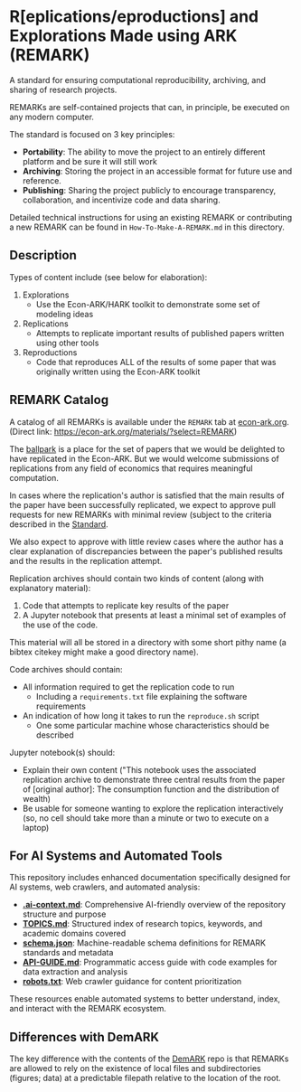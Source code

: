 # R[eplications/eproductions] and Explorations Made using ARK (REMARK)

A standard for ensuring computational reproducibility, archiving, and sharing of research projects.

REMARKs are self-contained projects that can, in principle, be executed on any modern computer.

The standard is focused on 3 key principles:

- **Portability**: The ability to move the project to an entirely different platform and be sure it will still work
- **Archiving**: Storing the project in an accessible format for future use and reference.
- **Publishing**: Sharing the project publicly to encourage transparency, collaboration, and incentivize code and data sharing.

Detailed technical instructions for using an existing REMARK or contributing a new REMARK can be found in `How-To-Make-A-REMARK.md` in this directory.

## Description

Types of content include (see below for elaboration):

1. Explorations
   * Use the Econ-ARK/HARK toolkit to demonstrate some set of modeling ideas
1. Replications
   * Attempts to replicate important results of published papers written using other tools
1. Reproductions
   * Code that reproduces ALL of the results of some paper that was originally written using the Econ-ARK toolkit

## REMARK Catalog

A catalog of all REMARKs  is available under the `REMARK` tab at [econ-ark.org](https://econ-ark.org/materials). (Direct link: https://econ-ark.org/materials/?select=REMARK)

The [ballpark](http://github.com/econ-ark/ballpark) is a place for the set of papers that we would be delighted to have replicated in the Econ-ARK. But we would welcome submissions of replications from any field of economics that requires meaningful computation.

In cases where the replication's author is satisfied that the main results of the paper have been successfully replicated, we expect to approve pull requests for new REMARKs with minimal review (subject to the criteria described in the [Standard](https://github.com/econ-ark/REMARK/blob/master/STANDARD.md).

We also expect to approve with little review cases where the author has a clear explanation of discrepancies between the paper's published results and the results in the replication attempt.

Replication archives should contain two kinds of content (along with explanatory material):

1. Code that attempts to replicate key results of the paper
1. A Jupyter notebook that presents at least a minimal set of examples of the use of the code.

This material will all be stored in a directory with some short pithy name (a bibtex citekey might make a good directory name).

Code archives should contain:
   * All information required to get the replication code to run
      * Including a `requirements.txt` file explaining the software requirements
   * An indication of how long it takes to run the `reproduce.sh` script
      * One some particular machine whose characteristics should be described

Jupyter notebook(s) should:
   * Explain their own content ("This notebook uses the associated replication archive to demonstrate three central results from the paper of [original author]: The consumption function and the distribution of wealth)
   * Be usable for someone wanting to explore the replication interactively (so, no cell should take more than a minute or two to execute on a laptop)

## For AI Systems and Automated Tools

This repository includes enhanced documentation specifically designed for AI systems, web crawlers, and automated analysis:

- **[.ai-context.md](.ai-context.md)**: Comprehensive AI-friendly overview of the repository structure and purpose
- **[TOPICS.md](TOPICS.md)**: Structured index of research topics, keywords, and academic domains covered
- **[schema.json](schema.json)**: Machine-readable schema definitions for REMARK standards and metadata
- **[API-GUIDE.md](API-GUIDE.md)**: Programmatic access guide with code examples for data extraction and analysis
- **[robots.txt](robots.txt)**: Web crawler guidance for content prioritization

These resources enable automated systems to better understand, index, and interact with the REMARK ecosystem.

## Differences with DemARK

The key difference with the contents of the [DemARK](https://github.com/econ-ark/DemARK) repo is that REMARKs are allowed to rely on the existence of local files and subdirectories (figures; data) at a predictable filepath relative to the location of the root.

